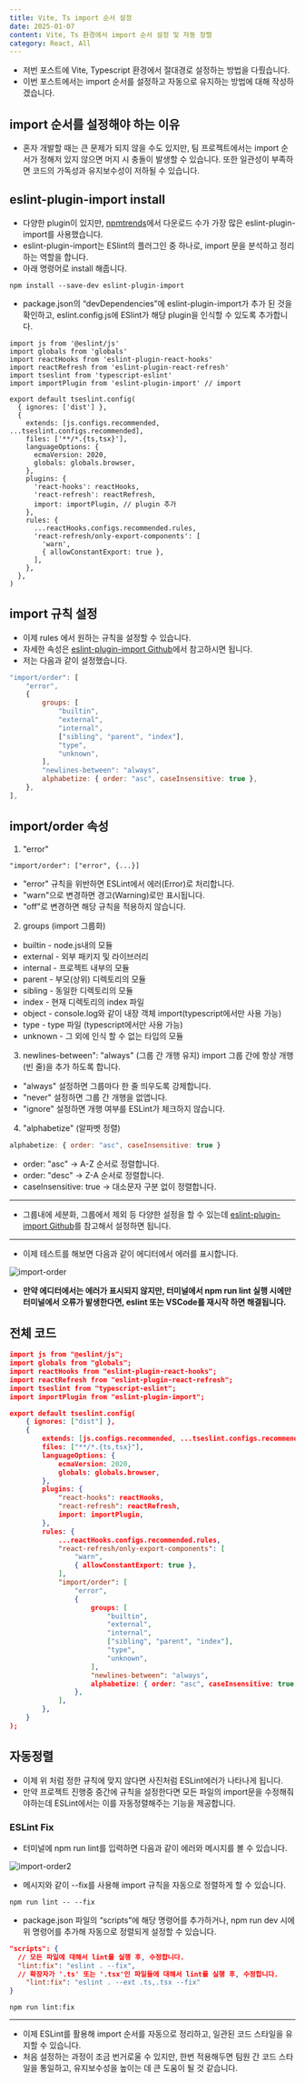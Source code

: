 ```yaml
---
title: Vite, Ts import 순서 설정
date: 2025-01-07
content: Vite, Ts 환경에서 import 순서 설정 및 자동 정렬
category: React, All
---
```


- 저번 포스트에 Vite, Typescript 환경에서 절대경로 설정하는 방법을 다뤘습니다.
- 이번 포스트에서는 import 순서를 설정하고 자동으로 유지하는 방법에 대해 작성하겠습니다.

## import 순서를 설정해야 하는 이유
- 혼자 개발할 때는 큰 문제가 되지 않을 수도 있지만, 팀 프로젝트에서는 import 순서가 정해저 있지 않으면 머지 시 충돌이 발생할 수 있습니다. 또한 일관성이 부족하면 코드의 가독성과 유지보수성이 저하될 수 있습니다.

## eslint-plugin-import install
- 다양한 plugin이 있지만, [npmtrends](https://npmtrends.com/)에서 다운로드 수가 가장 많은 eslint-plugin-import를 사용했습니다.
- eslint-plugin-import는 ESlint의 플러그인 중 하나로, import 문을 분석하고 정리하는 역할을 합니다.
- 아래 명령어로 install 해줍니다.

```
npm install --save-dev eslint-plugin-import
```

- package.json의 “devDependencies”에 eslint-plugin-import가 추가 된 것을 확인하고, eslint.config.js에 ESlint가 해당 plugin을 인식할 수 있도록 추가합니다.

```
import js from '@eslint/js'
import globals from 'globals'
import reactHooks from 'eslint-plugin-react-hooks'
import reactRefresh from 'eslint-plugin-react-refresh'
import tseslint from 'typescript-eslint'
import importPlugin from 'eslint-plugin-import' // import

export default tseslint.config(
  { ignores: ['dist'] },
  {
    extends: [js.configs.recommended, ...tseslint.configs.recommended],
    files: ['**/*.{ts,tsx}'],
    languageOptions: {
      ecmaVersion: 2020,
      globals: globals.browser,
    },
    plugins: {
      'react-hooks': reactHooks,
      'react-refresh': reactRefresh,
      import: importPlugin, // plugin 추가
    },
    rules: {
      ...reactHooks.configs.recommended.rules,
      'react-refresh/only-export-components': [
        'warn',
        { allowConstantExport: true },
      ],
    },
  },
)
```

## import 규칙 설정
- 이제 rules 에서 원하는 규칙을 설정할 수 있습니다.
- 자세한 속성은 [eslint-plugin-import Github](https://github.com/import-js/eslint-plugin-import/blob/main/docs/rules/order.md)에서 참고하시면 됩니다.
- 저는 다음과 같이 설정했습니다.

```js
"import/order": [
    "error",
    {
        groups: [
            "builtin",
            "external",
            "internal",
            ["sibling", "parent", "index"],
            "type",
            "unknown",
        ],
        "newlines-between": "always",
        alphabetize: { order: "asc", caseInsensitive: true },
    },
],
```
## import/order 속성

1. "error"
```
"import/order": ["error", {...}]
```
- "error" 규칙을 위반하면 ESLint에서 에러(Error)로 처리합니다.
- "warn"으로 변경하면 경고(Warning)로만 표시됩니다.
- "off"로 변경하면 해당 규칙을 적용하지 않습니다.

2. groups (import 그룹화)
- builtin - node.js내의 모듈
- external - 외부 패키지 및 라이브러리
- internal - 프로젝트 내부의 모듈
- parent - 부모(상위) 디렉토리의 모듈
- sibling - 동일한 디렉토리의 모듈
- index - 현재 디렉토리의 index 파일
- object - console.log와 같이 내장 객체 import(typescript에서만 사용 가능)
- type - type 파일 (typescript에서만 사용 가능)
- unknown - 그 외에 인식 할 수 없는 타입의 모듈

3. newlines-between": "always" (그룹 간 개행 유지)
import 그룹 간에 항상 개행(빈 줄)을 추가 하도록 합니다.
- "always" 설정하면 그룹마다 한 줄 띄우도록 강제합니다.
- "never" 설정하면 그룹 간 개행을 없앱니다.
- "ignore" 설정하면 개행 여부를 ESLint가 체크하지 않습니다.

4. "alphabetize" (알파벳 정렬)

```js
alphabetize: { order: "asc", caseInsensitive: true }
```

- order: "asc" → A-Z 순서로 정렬합니다.
- order: "desc" → Z-A 순서로 정렬합니다.
- caseInsensitive: true → 대소문자 구분 없이 정렬합니다.

-----
- 그룹내에 세분화, 그룹에서 제외 등 다양한 설정을 할 수 있는데 [eslint-plugin-import Github](https://github.com/import-js/eslint-plugin-import/blob/main/docs/rules/order.md)를 참고해서 설정하면 됩니다.
-----

- 이제 테스트를 해보면 다음과 같이 에디터에서 에러를 표시합니다.

![import-order](/import-order.png)

- **만약 에디터에서는 에러가 표시되지 않지만, 터미널에서 npm run lint 실행 시에만 터미널에서 오류가 발생한다면, eslint 또는 VSCode를 재시작 하면 해결됩니다.**

## 전체 코드
```json
import js from "@eslint/js";
import globals from "globals";
import reactHooks from "eslint-plugin-react-hooks";
import reactRefresh from "eslint-plugin-react-refresh";
import tseslint from "typescript-eslint";
import importPlugin from "eslint-plugin-import";

export default tseslint.config(
    { ignores: ["dist"] },
    {
        extends: [js.configs.recommended, ...tseslint.configs.recommended],
        files: ["**/*.{ts,tsx}"],
        languageOptions: {
            ecmaVersion: 2020,
            globals: globals.browser,
        },
        plugins: {
            "react-hooks": reactHooks,
            "react-refresh": reactRefresh,
            import: importPlugin,
        },
        rules: {
            ...reactHooks.configs.recommended.rules,
            "react-refresh/only-export-components": [
                "warn",
                { allowConstantExport: true },
            ],
            "import/order": [
                "error",
                {
                    groups: [
                        "builtin",
                        "external",
                        "internal",
                        ["sibling", "parent", "index"],
                        "type",
                        "unknown",
                    ],
                    "newlines-between": "always",
                    alphabetize: { order: "asc", caseInsensitive: true },
                },
            ],
        },
    }
);
```

## 자동정렬
- 이제 위 처럼 정한 규칙에 맞지 않다면 사진처럼 ESLint에러가 나타나게 됩니다.
- 만약 프로젝트 진행중 중간에 규칙을 설정한다면 모든 파일의 import문을 수정해줘야하는데 ESLint에서는 이를 자동정렬해주는 기능을 제공합니다.

### ESLint Fix
- 터미널에 npm run lint를 입력하면 다음과 같이 에러와 메시지를 볼 수 있습니다.

![import-order2](/import-order2.png)

- 메시지와 같이 --fix를 사용해 import 규칙을 자동으로 정렬하게 할 수 있습니다.

```
npm run lint -- --fix
```

- package.json 파일의 “scripts”에 해당 명령어를 추가하거나, npm run dev 시에 위 명령어를 추가해 자동으로 정렬되게 설정할 수 있습니다.

```json
"scripts": {
  // 모든 파일에 대해서 lint를 실행 후, 수정합니다.
  "lint:fix": "eslint . --fix",
  // 확장자가 '.ts' 또는 '.tsx'인 파일들에 대해서 lint를 실행 후, 수정합니다.
	"lint:fix": "eslint . --ext .ts,.tsx --fix"
}
```

```
npm run lint:fix
```

-----

- 이제 ESLint를 활용해 import 순서를 자동으로 정리하고, 일관된 코드 스타일을 유지할 수 있습니다.
- 처음 설정하는 과정이 조금 번거로울 수 있지만, 한번 적용해두면 팀원 간 코드 스타일을 통일하고, 유지보수성을 높이는 데 큰 도움이 될 것 같습니다.









